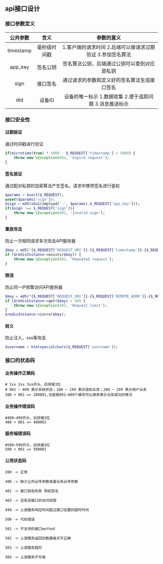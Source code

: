 ## api接口设计

### 接口参数定义

| 公共参数  |     含义     |                         参数的意义                         |
| :-------: | :----------: | :--------------------------------------------------------: |
| timestamp | 毫秒级时间戳 | 1.客户端的请求时间 2.后端可以做请求过期验证 3.参加签名算法 |
|  app_key  |   签名公钥   |        签名算法公钥，后端通过公钥可以查到对应是私钥        |
|   sign    |   接口签名   |        通过请求的参数和定义好的签名算法生成接口签名        |
|    did    |    设备ID    |  设备的唯一标示 1.数据收集 2.便于追踪问题 3.消息推送标示   |

### 接口安全性

#### 过期验证

通过时间戳进行验证

```php
if(microtime(true) * 1000 - $_REQUEST['timestamp'] > 5000) {
    throw new \Exception(401, 'Expird request');
}
```

#### 签名验证

通过配对私钥的加密算法产生签名，请求中携带签名进行鉴权

```php
$params = ksort($_REQUEST);
unset($params['sign']);
$sign = md5(sha1(impload('-', $params).$_REQUEST['app_key']));
if($sign !== $_REQUEST['sign']){
    throw new \Exception(401, 'Invalid sign');
}
```

#### 重放攻击

防止一次相同请求多次攻击API服务器

```php
$key = md5("{$_REQUEST['REQUEST_URI']}-{$_REQUEST['timestamp']}-{$_REQUEST['noise']}-{$_REQUEST['did']}");
if ($redisInstance->exists($key)) {
	throw new \Exception(401, 'Repeated request');
}
```

#### 限流

防止同一IP频繁访问API服务器

```php
$key = md5("{$_REQUEST['REQUEST_URI']}-{$_REQUEST['REMOTE_ADDR']}-{$_REQUEST['did']}");
if ($redisInstance->get($key) > 60) {
	throw new \Exception(401, 'Request limit');
}
$redisInstance->incre($key);
```

#### 转义

防止注入，xss等攻击

```php
$username = htmlspecialchars($_REQUEST['username']);
```

### 接口的状态码

#### 业务操作正确码

```shell
# 1xx 2xx 3xx开头，后拼接3位
# 001 ~ 099 表示系统状态；100 ~ 199 表示授权业务；200 ~ 299 表示用户业务
200 + 001 => 200001,也就是001~009个编号可以用来表示业务成功的情况
```

#### 业务操作错误码

```shell
#400~499开头，后拼接3位
400 + 001 => 400001
```

#### 服务端错误码

```shell
#500~599开头，后拼接3位
500 + 001 => 500001
```

#### 公用状态码

```shell
200 -> 正常

400 -> 缺少公共必传参数或者业务必传参数

401 -> 接口校验失败 例如签名

403 -> 没有该接口的访问权限

499 -> 上游服务响应时间超过接口设置的超时时间

500 -> 代码错误

501 -> 不支持的接口method

502 -> 上游服务返回的数据格式不正确

503 -> 上游服务超时

504 -> 上游服务不可用
```

